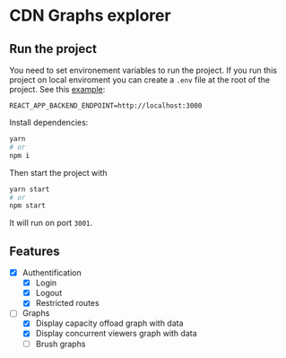# CDN Graphs explorer

## Run the project

You need to set environement variables to run the project.
If you run this project on local enviroment you can create a `.env` file at the root of the project.
See this [example](./.env.example):

```config
REACT_APP_BACKEND_ENDPOINT=http://localhost:3000
```

Install dependencies:

```sh
yarn
# or
npm i
```

Then start the project with

```sh
yarn start
# or
npm start
```

It will run on port `3001`.

## Features

- [x] Authentification
  - [x] Login
  - [x] Logout
  - [x] Restricted routes
- [ ] Graphs
  - [x] Display capacity offoad graph with data
  - [x] Display concurrent viewers graph with data
  - [ ] Brush graphs
